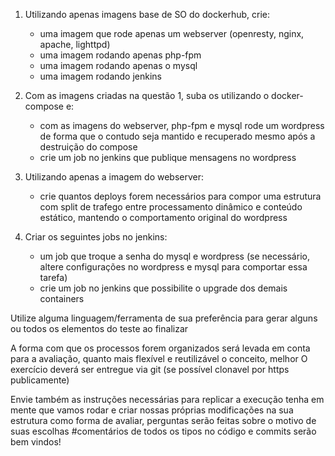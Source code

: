 1. Utilizando apenas imagens base de SO do dockerhub, crie:
   * uma imagem que rode apenas um webserver (openresty, nginx, apache, lighttpd)
   * uma imagem rodando apenas php-fpm
   * uma imagem rodando apenas o mysql
   * uma imagem rodando jenkins


2. Com as imagens criadas na questão 1, suba os utilizando o docker-compose e:
   * com as imagens do webserver, php-fpm e mysql rode um wordpress de forma que o contudo seja mantido e recuperado mesmo após a destruição do compose
   * crie um job no jenkins que publique mensagens no wordpress


3. Utilizando apenas a imagem do webserver:
   * crie quantos deploys forem necessários para compor uma estrutura com split de trafego entre processamento dinâmico e conteúdo estático,
   mantendo o comportamento original do wordpress
   
   
4. Criar os seguintes jobs no jenkins:
   * um job que troque a senha do mysql e wordpress (se necessário, altere configurações no wordpress e mysql para comportar essa tarefa)
   * crie um job no jenkins que possibilite o upgrade dos demais containers


Utilize alguma linguagem/ferramenta de sua preferência para gerar alguns ou todos os elementos do teste ao finalizar

A forma com que os processos forem organizados será levada em conta para a avaliação, quanto mais flexível e reutilizável o conceito, melhor
O exercício deverá ser entregue via git (se possível clonavel por https publicamente)

Envie também as instruções necessárias para replicar a execução tenha em mente que vamos rodar e criar nossas próprias modificações na sua estrutura como forma de avaliar, perguntas serão feitas sobre o motivo de suas escolhas #comentários de todos os tipos no código e commits serão bem vindos!
